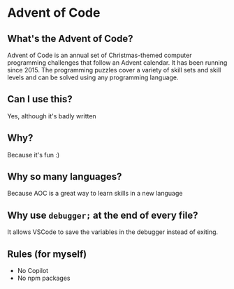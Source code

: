 # Advent of Code

## What's the Advent of Code?
Advent of Code is an annual set of Christmas-themed computer programming challenges that follow an Advent calendar. It has been running since 2015. The programming puzzles cover a variety of skill sets and skill levels and can be solved using any programming language.

## Can I use this?
Yes, although it's badly written

## Why?
Because it's fun :)

## Why so many languages?
Because AOC is a great way to learn skills in a new language

## Why use `debugger;` at the end of every file?
It allows VSCode to save the variables in the debugger instead of exiting.

## Rules (for myself)
- No Copilot
- No npm packages
